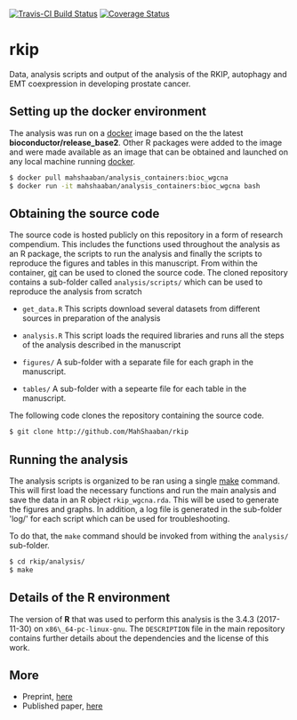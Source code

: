 [![Travis-CI Build Status](https://travis-ci.org/MahShaaban/rkip.svg?branch=master)](https://travis-ci.org/MahShaaban/rkip)
[![Coverage Status](https://img.shields.io/codecov/c/github/MahShaaban/rkip/master.svg)](https://codecov.io/github/MahShaaban/rkip?branch=master)

# rkip

Data, analysis scripts and output of the analysis of the RKIP, autophagy and EMT coexpression in developing prostate cancer.

## Setting up the docker environment

The analysis was run on a [docker](https://hub.docker.com/r/mahshaaban/analysis_containers/) image based on the the latest **bioconductor/release\_base2**. Other R packages were added to the image and were made available as an image that can be obtained and launched on any local machine running [docker](https://hub.docker.com/r/mahshaaban/analysis_containers/).

```bash
$ docker pull mahshaaban/analysis_containers:bioc_wgcna
$ docker run -it mahshaaban/analysis_containers:bioc_wgcna bash
```

## Obtaining the source code

The source code is hosted publicly on this repository in a form of research compendium. This includes the functions used throughout the analysis as an R package, the scripts to run the analysis and finally the scripts to reproduce the figures and tables in this manuscript. From within the container, [git](https://git-scm.com) can be used to cloned the source code. The cloned repository contains a sub-folder called `analysis/scripts/` which can be used to reproduce the analysis from scratch

* `get_data.R` This scripts download several datasets from different sources in preparation of the analysis

* `analysis.R` This script loads the required libraries and runs all the steps of the analysis described in the manuscript  

* `figures/` A sub-folder with a separate file for each graph in the manuscript.

* `tables/` A sub-folder with a sepearte file for each table in the manuscript. 

The following code clones the repository containing the source code.

```bash
$ git clone http://github.com/MahShaaban/rkip
```

## Running the analysis

The analysis scripts is organized to be ran using a single [make](https://www.gnu.org/software/make/) command. This will first load the necessary functions and run the main analysis and save the data in an R object `rkip_wgcna.rda`. This will be used to generate the figures and graphs. In addition, a log file is generated in the sub-folder 'log/' for each script which can be used for troubleshooting.

To do that, the `make` command should be invoked from withing the `analysis/` sub-folder.

```bash
$ cd rkip/analysis/
$ make
```

## Details of the R environment
The version of **R** that was used to perform this analysis is the 3.4.3 (2017-11-30) on `x86\_64-pc-linux-gnu`. The `DESCRIPTION` file in the main repository contains further details about the dependencies and the license of this work.

## More

* Preprint, [here]()
* Published paper, [here]()
